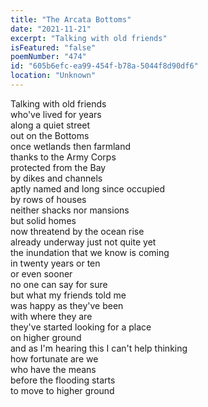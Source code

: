 ```yaml
---
title: "The Arcata Bottoms"
date: "2021-11-21"
excerpt: "Talking with old friends"
isFeatured: "false"
poemNumber: "474"
id: "605b6efc-ea99-454f-b78a-5044f8d90df6"
location: "Unknown"
---
```


Talking with old friends  
who've lived for years  
along a quiet street  
out on the Bottoms  
once wetlands then farmland  
thanks to the Army Corps  
protected from the Bay  
by dikes and channels  
aptly named and long since occupied  
by rows of houses  
neither shacks nor mansions  
but solid homes  
now threatend by the ocean rise  
already underway just not quite yet  
the inundation that we know is coming  
in twenty years or ten  
or even sooner  
no one can say for sure  
but what my friends told me  
was happy as they've been  
with where they are  
they've started looking for a place  
on higher ground  
and as I'm hearing this I can't help thinking  
how fortunate are we  
who have the means  
before the flooding starts  
to move to higher ground

